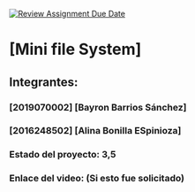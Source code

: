 [![Review Assignment Due Date](https://classroom.github.com/assets/deadline-readme-button-24ddc0f5d75046c5622901739e7c5dd533143b0c8e959d652212380cedb1ea36.svg)](https://classroom.github.com/a/CLksEizG)
# [Mini file System]
## Integrantes:
### [2019070002] [Bayron Barrios Sánchez]
### [2016248502] [Alina Bonilla ESpinioza]

### Estado del proyecto: 3,5
### Enlace del video: (Si esto fue solicitado)
